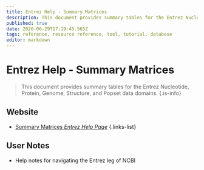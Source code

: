 ```yaml
---
title: Entrez Help - Summary Matrices
description: This document provides summary tables for the Entrez Nucleotide, Protein, Genome, Structure, and Popset data domains.
published: true
date: 2020-06-29T17:19:45.565Z
tags: reference, resource reference, tool, tutorial, database
editor: markdown
---
```


# Entrez Help - Summary Matrices

> This document provides summary tables for the Entrez Nucleotide, Protein, Genome, Structure, and Popset data domains.
{.is-info}



## Website

- [Summary Matrices *Entrez Help Page*](https://www.ncbi.nlm.nih.gov/entrez/query/static/help/Summary_Matrices.html)
{.links-list}

## User Notes
- Help notes for navigating the Entrez leg of NCBI